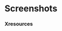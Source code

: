 # Screenshots
### Xresources
<h3><img src="https://github.com/Henryws/Neon-Blood/raw/master/screenshots/Neon-Blood-Xresources.png" alt="" /></h3>
